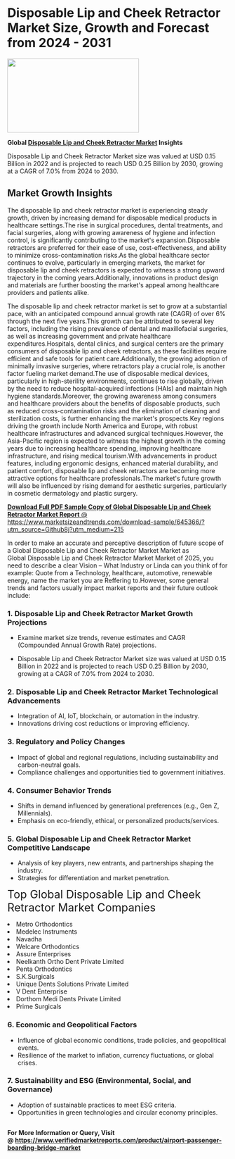 <H1>Disposable Lip and Cheek Retractor Market Size, Growth and Forecast from 2024 - 2031</H1><img class="aligncenter size-medium wp-image-584254" src="https://thirdeyenews.in/wp-content/uploads/2024/09/Global-Market-Research-300x168.jpeg" alt="" width="300" height="168" /><p><strong>Global&nbsp;<a href="https://www.marketsizeandtrends.com/download-sample/645366/?utm_source=Github8j?utm_medium=215">Disposable Lip and Cheek Retractor Market</a> Insights</strong></p><p>Disposable Lip and Cheek Retractor Market size was valued at USD 0.15 Billion in 2022 and is projected to reach USD 0.25 Billion by 2030, growing at a CAGR of 7.0% from 2024 to 2030.</p><p><h2>Market Growth Insights</h2> <p>The disposable lip and cheek retractor market is experiencing steady growth, driven by increasing demand for disposable medical products in healthcare settings.The rise in surgical procedures, dental treatments, and facial surgeries, along with growing awareness of hygiene and infection control, is significantly contributing to the market's expansion.Disposable retractors are preferred for their ease of use, cost-effectiveness, and ability to minimize cross-contamination risks.As the global healthcare sector continues to evolve, particularly in emerging markets, the market for disposable lip and cheek retractors is expected to witness a strong upward trajectory in the coming years.Additionally, innovations in product design and materials are further boosting the market's appeal among healthcare providers and patients alike.</p> <p><a href="#"></a></p> <p>The disposable lip and cheek retractor market is set to grow at a substantial pace, with an anticipated compound annual growth rate (CAGR) of over 6% through the next five years.This growth can be attributed to several key factors, including the rising prevalence of dental and maxillofacial surgeries, as well as increasing government and private healthcare expenditures.Hospitals, dental clinics, and surgical centers are the primary consumers of disposable lip and cheek retractors, as these facilities require efficient and safe tools for patient care.Additionally, the growing adoption of minimally invasive surgeries, where retractors play a crucial role, is another factor fueling market demand.The use of disposable medical devices, particularly in high-sterility environments, continues to rise globally, driven by the need to reduce hospital-acquired infections (HAIs) and maintain high hygiene standards.Moreover, the growing awareness among consumers and healthcare providers about the benefits of disposable products, such as reduced cross-contamination risks and the elimination of cleaning and sterilization costs, is further enhancing the market's prospects.Key regions driving the growth include North America and Europe, with robust healthcare infrastructures and advanced surgical techniques.However, the Asia-Pacific region is expected to witness the highest growth in the coming years due to increasing healthcare spending, improving healthcare infrastructure, and rising medical tourism.With advancements in product features, including ergonomic designs, enhanced material durability, and patient comfort, disposable lip and cheek retractors are becoming more attractive options for healthcare professionals.The market's future growth will also be influenced by rising demand for aesthetic surgeries, particularly in cosmetic dermatology and plastic surgery.<p><a href="#"></p><p><span class=""><strong>Download Full PDF Sample Copy of Global Disposable Lip and Cheek Retractor Market Report</strong> @ <a href="https://www.marketsizeandtrends.com/download-sample/645366/?utm_source=Github8j?utm_medium=215" target="_blank">https://www.marketsizeandtrends.com/download-sample/645366/?utm_source=Github8j?utm_medium=215</a></span></p><p>In order to make an accurate and perceptive description of future scope of a Global&nbsp;Disposable Lip and Cheek Retractor Market Market as Global&nbsp;Disposable Lip and Cheek Retractor Market Market of 2025, you need to describe a clear Vision &ndash; What Industry or Linda can you think of for example: Quote from a Technology, healthcare, automotive, renewable energy, name the market you are Reffering to.However, some general trends and factors usually impact market reports and their future outlook include:</p><h3>1.&nbsp;<strong>Disposable Lip and Cheek Retractor Market Growth Projections</strong></h3><ul><li>Examine market size trends, revenue estimates and CAGR (Compounded Annual Growth Rate) projections.</li><li><p>Disposable Lip and Cheek Retractor Market size was valued at USD 0.15 Billion in 2022 and is projected to reach USD 0.25 Billion by 2030, growing at a CAGR of 7.0% from 2024 to 2030.</p></li></ul><h3>2.&nbsp;<strong>Disposable Lip and Cheek Retractor Market Technological Advancements</strong></h3><ul><li>Integration of AI, IoT, blockchain, or automation in the industry.</li><li>Innovations driving cost reductions or improving efficiency.</li></ul><h3>3.&nbsp;<strong>Regulatory and Policy Changes</strong></h3><ul><li>Impact of global and regional regulations, including sustainability and carbon-neutral goals.</li><li>Compliance challenges and opportunities tied to government initiatives.</li></ul><h3>4.&nbsp;<strong>Consumer Behavior Trends</strong></h3><ul><li>Shifts in demand influenced by generational preferences (e.g., Gen Z, Millennials).</li><li>Emphasis on eco-friendly, ethical, or personalized products/services.</li></ul><h3>5.&nbsp;<strong>Global Disposable Lip and Cheek Retractor Market Competitive Landscape</strong></h3><ul><li>Analysis of key players, new entrants, and partnerships shaping the industry.</li><li>Strategies for differentiation and market penetration.</li></ul><p data-pm-slice="1 1 []"><span style="color: inherit; font-family: inherit; font-size: 25px;">Top Global Disposable Lip and Cheek Retractor Market Companies</span></p><div class="" data-test-id=""><p><li>Metro Orthodontics</li><li> Medelec Instruments</li><li> Navadha</li><li> Welcare Orthodontics</li><li> Assure Enterprises</li><li> Neelkanth Ortho Dent Private Limited</li><li> Penta Orthodontics</li><li> S.K.Surgicals</li><li> Unique Dents Solutions Private Limited</li><li> V Dent Enterprise</li><li> Dorthom Medi Dents Private Limited</li><li> Prime Surgicals</li></p></div><h3>6.&nbsp;<strong>Economic and Geopolitical Factors</strong></h3><ul><li>Influence of global economic conditions, trade policies, and geopolitical events.</li><li>Resilience of the market to inflation, currency fluctuations, or global crises.</li></ul><h3>7.&nbsp;<strong>Sustainability and ESG (Environmental, Social, and Governance)</strong></h3><ul><li>Adoption of sustainable practices to meet ESG criteria.</li><li>Opportunities in green technologies and circular economy principles.</li></ul><h2><strong style="font-size: 14px;">For More Information or Query, Visit @&nbsp;</strong><a style="background-color: #ffffff; font-size: 14px;" href="https://www.marketsizeandtrends.com/report/disposable-lip-and-cheek-retractor-market/" target="_blank">https://www.verifiedmarketreports.com/product/airport-passenger-boarding-bridge-market</a></h2>